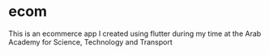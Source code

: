 # ecom

This is an ecommerce app I created using flutter during my time at the Arab Academy for Science, Technology and Transport